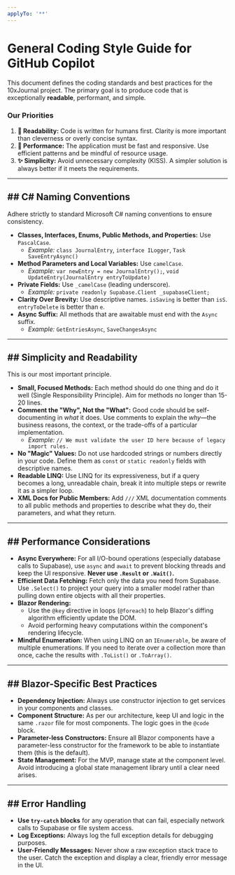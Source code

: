 ```yaml
---
applyTo: '**'
---
```

# General Coding Style Guide for GitHub Copilot

This document defines the coding standards and best practices for the 10xJournal project. The primary goal is to produce code that is exceptionally **readable**, performant, and simple.

### **Our Priorities**

1.  **📖 Readability:** Code is written for humans first. Clarity is more important than cleverness or overly concise syntax.
2.  **🚀 Performance:** The application must be fast and responsive. Use efficient patterns and be mindful of resource usage.
3.  **✨ Simplicity:** Avoid unnecessary complexity (KISS). A simpler solution is always better if it meets the requirements.

---

## ## C# Naming Conventions

Adhere strictly to standard Microsoft C# naming conventions to ensure consistency.

* **Classes, Interfaces, Enums, Public Methods, and Properties:** Use `PascalCase`.
    * *Example:* `class JournalEntry`, `interface ILogger`, `Task SaveEntryAsync()`
* **Method Parameters and Local Variables:** Use `camelCase`.
    * *Example:* `var newEntry = new JournalEntry();`, `void UpdateEntry(JournalEntry entryToUpdate)`
* **Private Fields:** Use `_camelCase` (leading underscore).
    * *Example:* `private readonly Supabase.Client _supabaseClient;`
* **Clarity Over Brevity:** Use descriptive names. `isSaving` is better than `isS`. `entryToDelete` is better than `e`.
* **Async Suffix:** All methods that are awaitable must end with the `Async` suffix.
    * *Example:* `GetEntriesAsync`, `SaveChangesAsync`

---

## ## Simplicity and Readability

This is our most important principle.

* **Small, Focused Methods:** Each method should do one thing and do it well (Single Responsibility Principle). Aim for methods no longer than 15-20 lines.
* **Comment the "Why", Not the "What":** Good code should be self-documenting in *what* it does. Use comments to explain the *why*—the business reasons, the context, or the trade-offs of a particular implementation.
    * *Example:* `// We must validate the user ID here because of legacy import rules.`
* **No "Magic" Values:** Do not use hardcoded strings or numbers directly in your code. Define them as `const` or `static readonly` fields with descriptive names.
* **Readable LINQ:** Use LINQ for its expressiveness, but if a query becomes a long, unreadable chain, break it into multiple steps or rewrite it as a simpler loop.
* **XML Docs for Public Members:** Add `///` XML documentation comments to all public methods and properties to describe what they do, their parameters, and what they return.

---

## ## Performance Considerations

* **Async Everywhere:** For all I/O-bound operations (especially database calls to Supabase), use `async` and `await` to prevent blocking threads and keep the UI responsive. **Never use `.Result` or `.Wait()`.**
* **Efficient Data Fetching:** Fetch only the data you need from Supabase. Use `.Select()` to project your query into a smaller model rather than pulling down entire objects with all their properties.
* **Blazor Rendering:**
    * Use the `@key` directive in loops (`@foreach`) to help Blazor's diffing algorithm efficiently update the DOM.
    * Avoid performing heavy computations within the component's rendering lifecycle.
* **Mindful Enumeration:** When using LINQ on an `IEnumerable`, be aware of multiple enumerations. If you need to iterate over a collection more than once, cache the results with `.ToList()` or `.ToArray()`.

---

## ## Blazor-Specific Best Practices

* **Dependency Injection:** Always use constructor injection to get services in your components and classes.
* **Component Structure:** As per our architecture, keep UI and logic in the same `.razor` file for most components. The logic goes in the `@code` block.
* **Parameter-less Constructors:** Ensure all Blazor components have a parameter-less constructor for the framework to be able to instantiate them (this is the default).
* **State Management:** For the MVP, manage state at the component level. Avoid introducing a global state management library until a clear need arises.

---

## ## Error Handling

* **Use `try-catch` blocks** for any operation that can fail, especially network calls to Supabase or file system access.
* **Log Exceptions:** Always log the full exception details for debugging purposes.
* **User-Friendly Messages:** Never show a raw exception stack trace to the user. Catch the exception and display a clear, friendly error message in the UI.